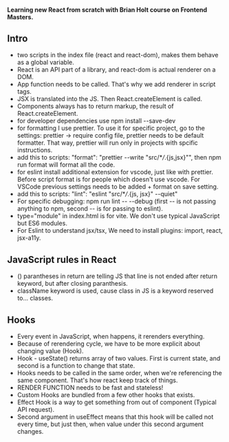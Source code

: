 #### Learning new React from scratch with Brian Holt course on Frontend Masters.

## Intro

- two scripts in the index file (react and react-dom), makes them behave as a global variable.
- React is an API part of a library, and react-dom is actual renderer on a DOM.
- App function needs to be called. That's why we add renderer in script tags.
- JSX is translated into the JS. Then React.createElement is called.
- Components always has to return markup, the result of React.createElement.
- for developer dependencies use npm install --save-dev
- for formatting I use prettier. To use it for specific project, go to the settings: prettier -> require config file, prettier needs to be default formatter. That way, prettier will run only in projects with spcific instructions.
- add this to scripts: "format": "prettier --write \"src/\*_/_.{js,jsx}\"", then npm run format will format all the code.
- for eslint install additional extension for vscode, just like with prettier. Before script format is for people which doesn't use vscode. For VSCode previous settings needs to be added + format on save setting.
- add this to scripts: "lint": "eslint \"src/\*_/_.{js, jsx}\" --quiet"
- For specific debugging: npm run lint -- --debug (first -- is not passing anything to npm, second -- is for passing to eslint).
- type="module" in index.html is for vite. We don't use typical JavaScript but ES6 modules.
- For Eslint to understand jsx/tsx, We need to install plugins: import, react, jsx-a11y.

## JavaScript rules in React

- () parantheses in return are telling JS that line is not ended after return keyword, but after closing paranthesis.
- className keyword is used, cause class in JS is a keyword reserved to... classes.

## Hooks

- Every event in JavaScript, when happens, it rerenders everything.
- Because of rerendering cycle, we have to be more explicit about changing value (Hook).
- Hook - useState() returns array of two values. First is current state, and second is a function to change that state.
- Hooks needs to be called in the same order, when we're referencing the same component. That's how react keep track of things.
- RENDER FUNCTION needs to be fast and stateless!
- Custom Hooks are bundled from a few other hooks that exists.
- Effect Hook is a way to get something from out of component (Typical API request).
- Second argument in useEffect means that this hook will be called not every time, but just then, when value under this second argument changes.
